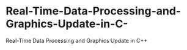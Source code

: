 # Real-Time-Data-Processing-and-Graphics-Update-in-C-
Real-Time Data Processing and Graphics Update in C++
